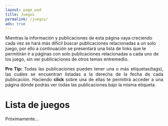 ```yaml
---
layout: page_wad
title: Juegos
permalink: /juegos/
ads: true
---
```


Mientras la información y publicaciones de esta página vaya creciendo cada vez 
se hará más difícil buscar publicaciones relacionadas a un solo juego, por 
ello a continuación se presentará una lista de links que te permitirán ir a 
páginas con solo publicaciones relacionadas a cada uno de los juego, sin ver 
publicaciones de otros temas entremedio.

<p class="notice-info" align="justify"><strong>Pro Tip:</strong> Todas las 
publicaciones pueden tener una o más etiquetas(tags), las cuáles se encuentran 
listadas a la derecha de la fecha de cada publicación. 
Haciendo <strong>click</strong> sobre una de ellas te permitirá acceder a una 
página dónde podrás ver todas las publicaciones bajo la misma etiqueta.</p>

# Lista de juegos

Próximamente...